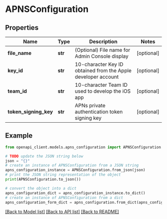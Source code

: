 # APNSConfiguration


## Properties

Name | Type | Description | Notes
------------ | ------------- | ------------- | -------------
**file_name** | **str** | (Optional) File name for Admin Console display | [optional] 
**key_id** | **str** | 10-character Key ID obtained from the Apple developer account | [optional] 
**team_id** | **str** | 10-character Team ID used to develop the iOS app | [optional] 
**token_signing_key** | **str** | APNs private authentication token signing key | [optional] 

## Example

```python
from openapi_client.models.apns_configuration import APNSConfiguration

# TODO update the JSON string below
json = "{}"
# create an instance of APNSConfiguration from a JSON string
apns_configuration_instance = APNSConfiguration.from_json(json)
# print the JSON string representation of the object
print(APNSConfiguration.to_json())

# convert the object into a dict
apns_configuration_dict = apns_configuration_instance.to_dict()
# create an instance of APNSConfiguration from a dict
apns_configuration_form_dict = apns_configuration.from_dict(apns_configuration_dict)
```
[[Back to Model list]](../README.md#documentation-for-models) [[Back to API list]](../README.md#documentation-for-api-endpoints) [[Back to README]](../README.md)



